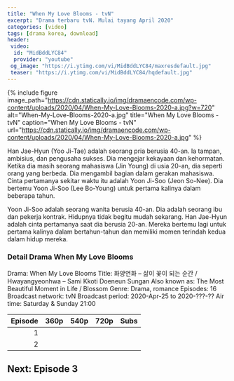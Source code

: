 ```yaml
---
title: "When My Love Blooms - tvN"
excerpt: "Drama terbaru tvN. Mulai tayang April 2020"
categories: [video]
tags: [drama korea, download]
header:
 video:
  id: "MidBddLYC84"
  provider: "youtube"
 og_image: "https://i.ytimg.com/vi/MidBddLYC84/maxresdefault.jpg"
 teaser: "https://i.ytimg.com/vi/MidBddLYC84/hqdefault.jpg"
---
```


{% include figure image_path="https://cdn.statically.io/img/dramaencode.com/wp-content/uploads/2020/04/When-My-Love-Blooms-2020-a.jpg?w=720" alt="When-My-Love-Blooms-2020-a.jpg" title="When My Love Blooms - tvN" caption="When My Love Blooms - tvN" url="https://cdn.statically.io/img/dramaencode.com/wp-content/uploads/2020/04/When-My-Love-Blooms-2020-a.jpg" %}

Han Jae-Hyun (Yoo Ji-Tae) adalah seorang pria berusia 40-an. Ia tampan, ambisius, dan pengusaha sukses. Dia mengejar kekayaan dan kehormatan. Ketika dia masih seorang mahasiswa (Jin Young) di usia 20-an, dia seperti orang yang berbeda. Dia mengambil bagian dalam gerakan mahasiswa. Cinta pertamanya sekitar waktu itu adalah Yoon Ji-Soo (Jeon So-Nee). Dia bertemu Yoon Ji-Soo (Lee Bo-Young) untuk pertama kalinya dalam beberapa tahun.

Yoon Ji-Soo adalah seorang wanita berusia 40-an. Dia adalah seorang ibu dan pekerja kontrak. Hidupnya tidak begitu mudah sekarang. Han Jae-Hyun adalah cinta pertamanya saat dia berusia 20-an. Mereka bertemu lagi untuk pertama kalinya dalam bertahun-tahun dan memiliki momen terindah kedua dalam hidup mereka.

### Detail Drama When My Love Blooms

Drama: When My Love Blooms
Title: 화양연화 – 삶이 꽃이 되는 순간 / Hwayangyeonhwa – Sami Kkoti Doeneun Sungan
Also known as: The Most Beautiful Moment in Life / Blossom
Genre: Drama, romance
Episodes: 16
Broadcast network: tvN
Broadcast period: 2020-Apr-25 to 2020-???-??
Air time: Saturday & Sunday 21:00

|Episode|360p|540p|720p|Subs|
|---:|:---:|:---:|:---:|:---:|
|1|[]()
|2|

## Next: Episode 3

